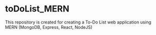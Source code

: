 # toDoList_MERN
This repository is created for creating a To-Do List web application using MERN (MongoDB, Express, React, NodeJS)
